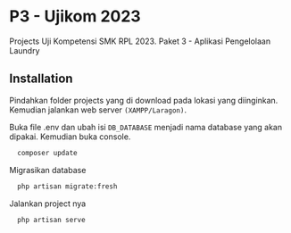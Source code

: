 
# P3 - Ujikom 2023

Projects Uji Kompetensi SMK RPL 2023. Paket 3 - Aplikasi Pengelolaan Laundry
## Installation

Pindahkan folder projects yang di download pada lokasi yang diinginkan. Kemudian jalankan web server `(XAMPP/Laragon)`.

Buka file .env dan ubah isi `DB_DATABASE` menjadi nama database yang akan dipakai. Kemudian buka console.

```bash
  composer update
```
Migrasikan database
```bash
  php artisan migrate:fresh
```
Jalankan project nya
```bash
  php artisan serve
```
